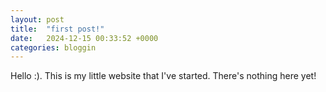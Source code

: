 ```yaml
---
layout: post
title:  "first post!"
date:   2024-12-15 00:33:52 +0000
categories: bloggin
---
```


Hello :). This is my little website that I've started. There's nothing here yet! 